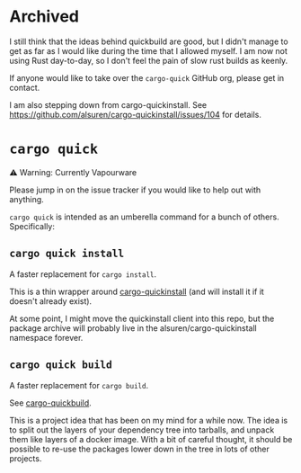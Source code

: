 # Archived

I still think that the ideas behind quickbuild are good, but I didn't manage to get as far as I would like during the time that I allowed myself. I am now not using Rust day-to-day, so I don't feel the pain of slow rust builds as keenly.

If anyone would like to take over the `cargo-quick` GitHub org, please get in contact.

I am also stepping down from cargo-quickinstall. See https://github.com/alsuren/cargo-quickinstall/issues/104 for details.

# `cargo quick`

⚠️ Warning: Currently Vapourware

Please jump in on the issue tracker if you would like to help out with anything.

`cargo quick` is intended as an umberella command for a bunch of others. Specifically:

## `cargo quick install`

A faster replacement for `cargo install`.

This is a thin wrapper around [cargo-quickinstall](https://github.com/alsuren/cargo-quickinstall/) (and will install it if it doesn't already exist).

At some point, I might move the quickinstall client into this repo, but the package archive will probably live in the alsuren/cargo-quickinstall namespace forever.

## `cargo quick build`

A faster replacement for `cargo build`.

See [cargo-quickbuild](./cargo-quickbuild/README.md).

This is a project idea that has been on my mind for a while now. The idea is to split out the layers of your dependency tree into tarballs, and unpack them like layers of a docker image. With a bit of careful thought, it should be possible to re-use the packages lower down in the tree in lots of other projects.
